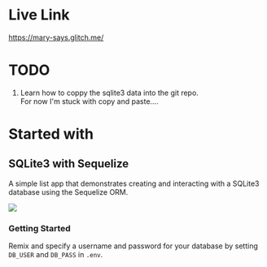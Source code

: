 # Live Link

https://mary-says.glitch.me/

# TODO
1. Learn how to coppy the sqlite3 data into the git repo.  
For now I'm stuck with copy and paste....


# Started with

## SQLite3 with Sequelize
A simple list app that demonstrates creating and interacting with a SQLite3 database using the Sequelize ORM.

![](https://cdn.glitch.com/5dd56de5-79af-444e-a17e-bd60230962eb%2FsqliteDBGIF.gif)

### Getting Started
Remix and specify a username and password for your database by setting `DB_USER` and `DB_PASS` in `.env`.